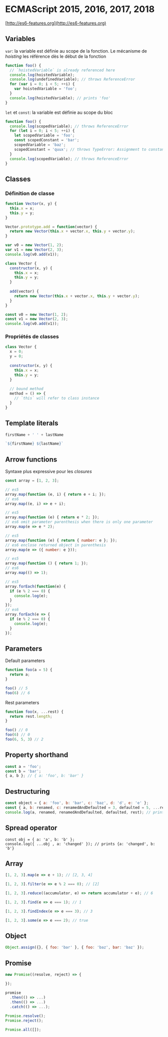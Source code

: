 # ECMAScript 2015, 2016, 2017, 2018

[http://es6-features.org](http://es6-features.org)

## Variables

`var`: la variable est définie au scope de la fonction. Le mécanisme de _hoisting_ les référence dès le début de la fonction

```js
function foo() {
  // `hoistedVariable` is already referenced here
  console.log(hoistedVariable);
  console.log(undefinedVariable); // throws ReferenceError
  for (var i = 0; i < 5; ++i) {
    var hoistedVariable = 'foo';
  }
  console.log(hoistedVariable); // prints 'foo'
}
```

`let` et `const`: la variable est définie au scope du bloc

```js
function foo() {
  console.log(scopedVariable); // throws ReferenceError
  for (let i = 0; i < 5; ++i) {
    let scopedVariable = 'foo';
    const scopedConstant = 'bar';
    scopedVariable = 'baz';
    scopedConstant = 'quux'; // throws TypeError: Assignment to constant variable
  }
  console.log(scopedVariable); // throws ReferenceError
}
```

## Classes

### Définition de classe
```js
function Vector(x, y) {
  this.x = x;
  this.y = y;
}

Vector.prototype.add = function(vector) {
  return new Vector(this.x + vector.x, this.y + vector.y);
}

var v0 = new Vector(1, 2);
var v1 = new Vector(2, 3);
console.log(v0.add(v1));
```

```js
class Vector {
  constructor(x, y) {
    this.x = x;
    this.y = y;
  }
  
  add(vector) {
    return new Vector(this.x + vector.x, this.y + vector.y);
  }
}

const v0 = new Vector(1, 2);
const v1 = new Vector(2, 3);
console.log(v0.add(v1));
```

### Propriétés de classes

```js
class Vector {
  x = 0;
  y = 0;
  
  constructor(x, y) {
    this.x = x;
    this.y = y;
  }
  
  // bound method
  method = () => {
    // `this` will refer to class instance
  }
}
```

## Template literals

```js
firstName + ' ' + lastName
```

```js
`${firstName} ${lastName}`
```

## Arrow functions

Syntaxe plus expressive pour les _closures_

```js
const array = [1, 2, 3];

// es5
array.map(function (e, i) { return e + i; });
// es6
array.map((e, i) => e + i);

// es5
array.map(function (e) { return e * 2; });
// es6 omit parameter parenthesis when there is only one parameter
array.map(e => e * 2);

// es5
array.map(function (e) { return { number: e }; });
// es6 enclose returned object in parenthesis
array.map(e => ({ number: e }));

// es5
array.map(function () { return 1; });
// es6
array.map(() => 1);

// es5
array.forEach(function(e) {
  if (e % 2 === 0) {
    console.log(e);
  }
});
// es6
array.forEach(e => {
  if (e % 2 === 0) {
    console.log(e);
  }
});
```

## Parameters

Default parameters
```js
function foo(a = 5) {
  return a;
}

foo() // 5
foo(6) // 6
```

Rest parameters
```js
function foo(x, ...rest) {
  return rest.length;
}

foo() // 0
foo(6) // 0
foo(6, 5, 3) // 2
```

## Property shorthand

```js
const a = 'foo';
const b = 'bar';
{ a, b }; // { a: 'foo', b: 'bar' }
```

## Destructuring

```js
const object = { a: 'foo', b: 'bar', c: 'baz', d: 'd', e: 'e' };
const { a, b: renamed, c: renamedAndDefaulted = 3, defaulted = 5, ...rest } = object;
console.log(a, renamed, renamedAndDefaulted, defaulted, rest); // prints 'foo' 'bar' 'baz' 5 { d: 'd', e: 'e' }
```

## Spread operator

```
const obj = { a: 'a', b: 'b' };
console.log({ ...obj , a: 'changed' }); // prints {a: 'changed', b: 'b'}
```

## Array

```js
[1, 2, 3].map(e => e + 1); // [2, 3, 4]

[1, 2, 3].filter(e => e % 2 === 0); // [2]

[1, 2, 3].reduce((accumulator, e) => return accumulator + e); // 6

[1, 2, 3].find(e => e === 1); // 1

[1, 2, 3].findIndex(e => e === 3); // 3

[1, 2, 3].some(e => e === 2); // true
```

## Object

```js
Object.assign({}, { foo: 'bar' }, { foo: 'baz', bar: 'baz' });
```

## Promise

```js
new Promise((resolve, reject) => {

});

promise
  .then(() => ...)
  .then(() => ...)
  .catch(() => ...);
  
Promise.resolve();
Promise.reject();

Promise.all([]);
```
